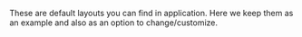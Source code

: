 These are default layouts you can find in application.
Here we keep them as an example and also as an option to change/customize.
